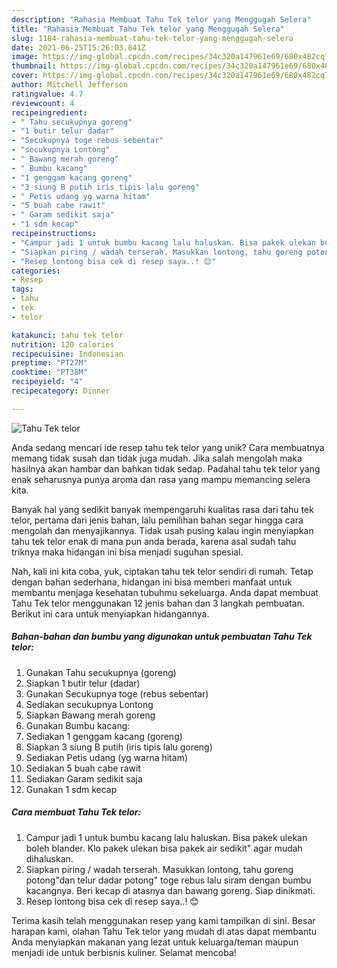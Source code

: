 ```yaml
---
description: "Rahasia Membuat Tahu Tek telor yang Menggugah Selera"
title: "Rahasia Membuat Tahu Tek telor yang Menggugah Selera"
slug: 1184-rahasia-membuat-tahu-tek-telor-yang-menggugah-selera
date: 2021-06-25T15:26:03.841Z
image: https://img-global.cpcdn.com/recipes/34c320a147961e69/680x482cq70/tahu-tek-telor-foto-resep-utama.jpg
thumbnail: https://img-global.cpcdn.com/recipes/34c320a147961e69/680x482cq70/tahu-tek-telor-foto-resep-utama.jpg
cover: https://img-global.cpcdn.com/recipes/34c320a147961e69/680x482cq70/tahu-tek-telor-foto-resep-utama.jpg
author: Mitchell Jefferson
ratingvalue: 4.7
reviewcount: 4
recipeingredient:
- " Tahu secukupnya goreng"
- "1 butir telur dadar"
- "Secukupnya toge rebus sebentar"
- "secukupnya Lontong"
- " Bawang merah goreng"
- " Bumbu kacang"
- "1 genggam kacang goreng"
- "3 siung B putih iris tipis lalu goreng"
- " Petis udang yg warna hitam"
- "5 buah cabe rawit"
- " Garam sedikit saja"
- "1 sdm kecap"
recipeinstructions:
- "Campur jadi 1 untuk bumbu kacang lalu haluskan. Bisa pakek ulekan boleh blander. Klo pakek ulekan bisa pakek air sedikit&#34; agar mudah dihaluskan."
- "Siapkan piring / wadah terserah. Masukkan lontong, tahu goreng potong&#34;dan telur dadar potong&#34; toge rebus lalu siram dengan bumbu kacangnya. Beri kecap di atasnya dan bawang goreng. Siap dinikmati."
- "Resep lontong bisa cek di resep saya..! 😊"
categories:
- Resep
tags:
- tahu
- tek
- telor

katakunci: tahu tek telor 
nutrition: 120 calories
recipecuisine: Indonesian
preptime: "PT27M"
cooktime: "PT38M"
recipeyield: "4"
recipecategory: Dinner

---
```



![Tahu Tek telor](https://img-global.cpcdn.com/recipes/34c320a147961e69/680x482cq70/tahu-tek-telor-foto-resep-utama.jpg)

Anda sedang mencari ide resep tahu tek telor yang unik? Cara membuatnya memang tidak susah dan tidak juga mudah. Jika salah mengolah maka hasilnya akan hambar dan bahkan tidak sedap. Padahal tahu tek telor yang enak seharusnya punya aroma dan rasa yang mampu memancing selera kita.



Banyak hal yang sedikit banyak mempengaruhi kualitas rasa dari tahu tek telor, pertama dari jenis bahan, lalu pemilihan bahan segar hingga cara mengolah dan menyajikannya. Tidak usah pusing kalau ingin menyiapkan tahu tek telor enak di mana pun anda berada, karena asal sudah tahu triknya maka hidangan ini bisa menjadi suguhan spesial.


Nah, kali ini kita coba, yuk, ciptakan tahu tek telor sendiri di rumah. Tetap dengan bahan sederhana, hidangan ini bisa memberi manfaat untuk membantu menjaga kesehatan tubuhmu sekeluarga. Anda dapat membuat Tahu Tek telor menggunakan 12 jenis bahan dan 3 langkah pembuatan. Berikut ini cara untuk menyiapkan hidangannya.

<!--inarticleads1-->

##### Bahan-bahan dan bumbu yang digunakan untuk pembuatan Tahu Tek telor:

1. Gunakan  Tahu secukupnya (goreng)
1. Siapkan 1 butir telur (dadar)
1. Gunakan Secukupnya toge (rebus sebentar)
1. Sediakan secukupnya Lontong
1. Siapkan  Bawang merah goreng
1. Gunakan  Bumbu kacang:
1. Sediakan 1 genggam kacang (goreng)
1. Siapkan 3 siung B putih (iris tipis lalu goreng)
1. Sediakan  Petis udang (yg warna hitam)
1. Sediakan 5 buah cabe rawit
1. Sediakan  Garam sedikit saja
1. Gunakan 1 sdm kecap




<!--inarticleads2-->

##### Cara membuat Tahu Tek telor:

1. Campur jadi 1 untuk bumbu kacang lalu haluskan. Bisa pakek ulekan boleh blander. Klo pakek ulekan bisa pakek air sedikit&#34; agar mudah dihaluskan.
1. Siapkan piring / wadah terserah. Masukkan lontong, tahu goreng potong&#34;dan telur dadar potong&#34; toge rebus lalu siram dengan bumbu kacangnya. Beri kecap di atasnya dan bawang goreng. Siap dinikmati.
1. Resep lontong bisa cek di resep saya..! 😊




Terima kasih telah menggunakan resep yang kami tampilkan di sini. Besar harapan kami, olahan Tahu Tek telor yang mudah di atas dapat membantu Anda menyiapkan makanan yang lezat untuk keluarga/teman maupun menjadi ide untuk berbisnis kuliner. Selamat mencoba!
